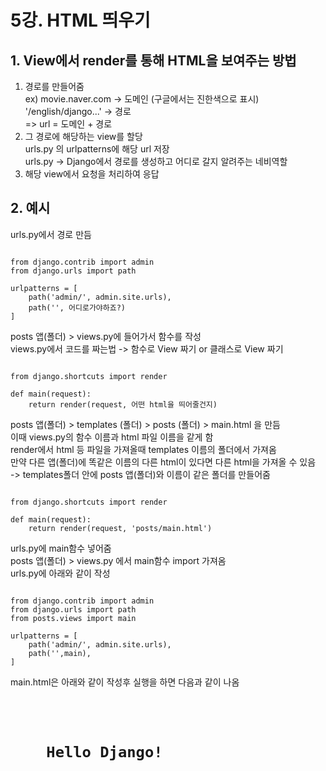 # 5강. HTML 띄우기

## 1. View에서 render를 통해 HTML을 보여주는 방법  
1. 경로를 만들어줌  
  ex) movie.naver.com -> 도메인 (구글에서는 진한색으로 표시)  
      '/english/django...' -> 경로  
  => url = 도메인 + 경로  
2. 그 경로에 해당하는 view를 할당  
  urls.py 의 urlpatterns에 해당 url 저장  
  urls.py -> Django에서 경로를 생성하고 어디로 갈지 알려주는 네비역할  
3. 해당 view에서 요청을 처리하여 응답  

## 2. 예시  
urls.py에서 경로 만듬  
<pre><code>
from django.contrib import admin  
from django.urls import path  

urlpatterns = [  
    path('admin/', admin.site.urls),  
    path('', 어디로가야하죠?)  
]
</code></pre>  
  
posts 앱(폴더) > views.py에 들어가서 함수를 작성  
views.py에서 코드를 짜는법 -> 함수로 View 짜기 or 클래스로 View 짜기  
<pre><code>
from django.shortcuts import render  
  
def main(request):  
    return render(request, 어떤 html을 띄어줄건지)
</code></pre>  
  
posts 앱(폴더) > templates (폴더) > posts (폴더) > main.html 을 만듬  
이때 views.py의 함수 이름과 html 파일 이름을 같게 함  
render에서 html 등 파일을 가져올때 templates 이름의 폴더에서 가져옴  
만약 다른 앱(폴더)에 똑같은 이름의 다른 html이 있다면 다른 html을 가져올 수 있음  
-> templates폴더 안에 posts 앱(폴더)와 이름이 같은 폴더를 만들어줌  
<pre><code>
from django.shortcuts import render  
  
def main(request):  
    return render(request, 'posts/main.html')
</code></pre>  
  
urls.py에 main함수 넣어줌    
posts 앱(폴더) > views.py 에서 main함수 import 가져옴  
urls.py에 아래와 같이 작성  
<pre><code>
from django.contrib import admin  
from django.urls import path  
from posts.views import main  
  
urlpatterns = [  
    path('admin/', admin.site.urls),  
    path('',main),  
]
</code></pre>  
  
main.html은 아래와 같이 작성후 실행을 하면 다음과 같이 나옴  
<pre><code>
<h1>  
    Hello Django!  
</h1>
</code></pre>
